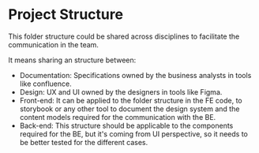 # Project Structure

This folder structure could be shared across disciplines to facilitate the communication in the team.

It means sharing an structure between:
- Documentation: Specifications owned by the business analysts in tools like confluence.
- Design: UX and UI owned by the designers in tools like Figma.
- Front-end: It can be applied to the folder structure in the FE code, to storybook or any other tool to document the design system and the content models required for the communication with the BE.
- Back-end: This structure should be applicable to the components required for the BE, but it's coming from UI perspective, so it needs to be better tested for the different cases.
